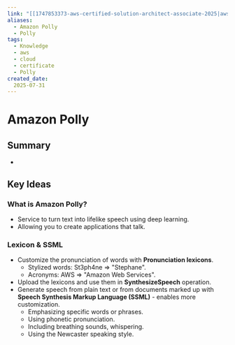 ```yaml
---
link: "[[1747853373-aws-certified-solution-architect-associate-2025|aws Certified Solution Architect Associate 2025]]"
aliases: 
  - Amazon Polly
  - Polly
tags:
  - Knowledge
  - aws
  - cloud
  - certificate
  - Polly
created_date:
  2025-07-31
---
```

# Amazon Polly
## Summary
- 

## Key Ideas
### What is Amazon Polly?
- Service to turn text into lifelike speech using deep learning.
- Allowing you to create applications that talk.

### Lexicon & SSML
- Customize the pronunciation of words with **Pronunciation lexicons**.
  - Stylized words: St3ph4ne => "Stephane".
  - Acronyms: AWS => "Amazon Web Services".
- Upload the lexicons and use them in **SynthesizeSpeech** operation.
- Generate speech from plain text or from documents marked up with **Speech Synthesis Markup Language (SSML)** - enables more customization.
  - Emphasizing specific words or phrases.
  - Using phonetic pronunciation.
  - Including breathing sounds, whispering.
  - Using the Newcaster speaking style.


